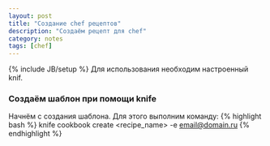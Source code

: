 ```yaml
---
layout: post
title: "Создание chef рецептов"
description: "Создаём рецепт для chef"
category: notes
tags: [chef]
---
```

{% include JB/setup %}
Для использования необходим настроенный knif.

### Создаём шаблон при помощи knife ###
Начнём с создания шаблона. Для этого выполним команду:
{% highlight bash %}
knife cookbook create <recipe_name> -e email@domain.ru
{% endhighlight %}